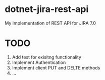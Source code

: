 # dotnet-jira-rest-api
My implementation of REST API for JIRA 7.0

# TODO
1. Add test for exisitng functionality
2. Implement Authentication
3. Implement client PUT and DELTE methods
4. ...

